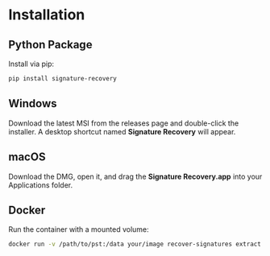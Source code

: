 # Installation

## Python Package

Install via pip:

```bash
pip install signature-recovery
```

## Windows

Download the latest MSI from the releases page and double-click the installer. A desktop shortcut named **Signature Recovery** will appear.

## macOS

Download the DMG, open it, and drag the **Signature Recovery.app** into your Applications folder.

## Docker

Run the container with a mounted volume:

```bash
docker run -v /path/to/pst:/data your/image recover-signatures extract /data/file.pst
```
